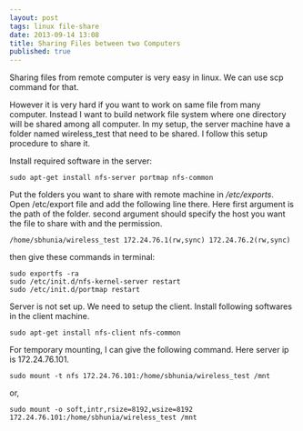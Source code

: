 ```yaml
---
layout: post
tags: linux file-share
date: 2013-09-14 13:08
title: Sharing Files between two Computers
published: true
---
```


Sharing files from remote computer is very easy in linux. We can use scp command for that.

However it is very hard if you want to work on same file from many computer. Instead I want to build network file system where one directory will be shared among all computer. In my setup, the server machine have a folder named wireless_test that need to be shared. I follow this setup procedure to share it.

Install required software in the server:

```
sudo apt-get install nfs-server portmap nfs-common
```

 Put the folders you want to share with remote machine in */etc/exports*. Open /etc/export file and add the following line there. Here first argument is the path of the folder. second argument should specify the host you want the file to share with and the permission.

```
/home/sbhunia/wireless_test 172.24.76.1(rw,sync) 172.24.76.2(rw,sync)
```

then give these commands in terminal:

```
sudo exportfs -ra
sudo /etc/init.d/nfs-kernel-server restart
sudo /etc/init.d/portmap restart
```

Server is not set up. We need to setup the client. Install following softwares in the client machine.

```
sudo apt-get install nfs-client nfs-common
```

 For temporary mounting, I can give the following command. Here server ip is 172.24.76.101.

```
sudo mount -t nfs 172.24.76.101:/home/sbhunia/wireless_test /mnt
```

 or,

```
sudo mount -o soft,intr,rsize=8192,wsize=8192 172.24.76.101:/home/sbhunia/wireless_test /mnt
```
